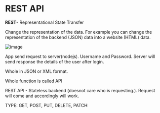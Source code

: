 # REST API

**REST**- Representational State Transfer

Change the representation of the data. For example you can change the representation of the backend (JSON) data into a website (HTML) data.

![image](https://user-images.githubusercontent.com/33658792/230184654-ce3f1c43-ab6a-4ca6-ae67-6be37a85a45d.png)

App send request to server(nodejs). Username and Password. Server will send response the details of the user after login.

Whole in JSON or XML format. 

Whole function is called API

REST API - Stateless backend (doesnot care who is requesting.). Request will come and accordingly will work.



TYPE: GET, POST, PUT, DELETE, PATCH